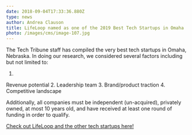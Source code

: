 ```yaml
---
date: 2018-09-04T17:33:36.880Z
type: news
author: Andrea Clauson
title: LifeLoop named as one of the 2019 Best Tech Startups in Omaha
photo: /images/cms/image-107.jpg
---
```

The Tech Tribune staff has compiled the very best tech startups in Omaha, Nebraska. In doing our research, we considered several factors including but not limited to:

1. Revenue potential
2. Leadership team
3. Brand/product traction
4. Competitive landscape

Additionally, all companies must be independent (un-acquired), privately owned, at most 10 years old, and have received at least one round of funding in order to qualify. 

[Check out LifeLoop and the other tech startups here! ](http://thetechtribune.com/10-best-tech-startups-in-omaha/)
